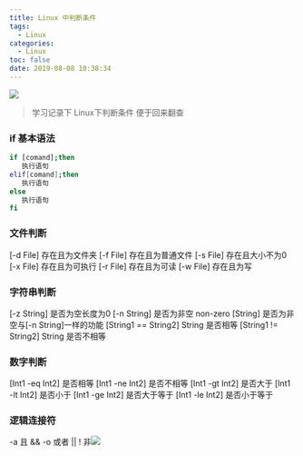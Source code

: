 ```yaml
---
title: Linux 中判断条件
tags:
  - Linux
categories:
  - Linux
toc: false
date: 2019-08-08 10:38:34
---
```


![](/images/linux-1.jpg)

> 学习记录下 Linux下判断条件 便于回来翻查

### if 基本语法
``` bash
if [comand];then 
   执行语句
elif[comand];then
   执行语句
else
   执行语句
fi
```

### 文件判断
[-d File] 存在且为文件夹
[-f File] 存在且为普通文件
[-s File] 存在且大小不为0
[-x File] 存在且为可执行
[-r File] 存在且为可读
[-w File] 存在且为写

### 字符串判断
[-z String] 是否为空长度为0
[-n String] 是否为非空 non-zero
[String] 是否为非空与[-n String]一样的功能
[String1 == String2] String 是否相等
[String1 != String2] String 是否不相等

### 数字判断
[Int1 -eq Int2] 是否相等
[Int1 -ne Int2] 是否不相等
[Int1 -gt Int2] 是否大于
[Int1 -lt Int2] 是否小于
[Int1 -ge Int2] 是否大于等于
[Int1 -le Int2] 是否小于等于
	
### 逻辑连接符
-a 且 &&
-o 或者 ||
! 非![](/images/linux-1.jpg)
